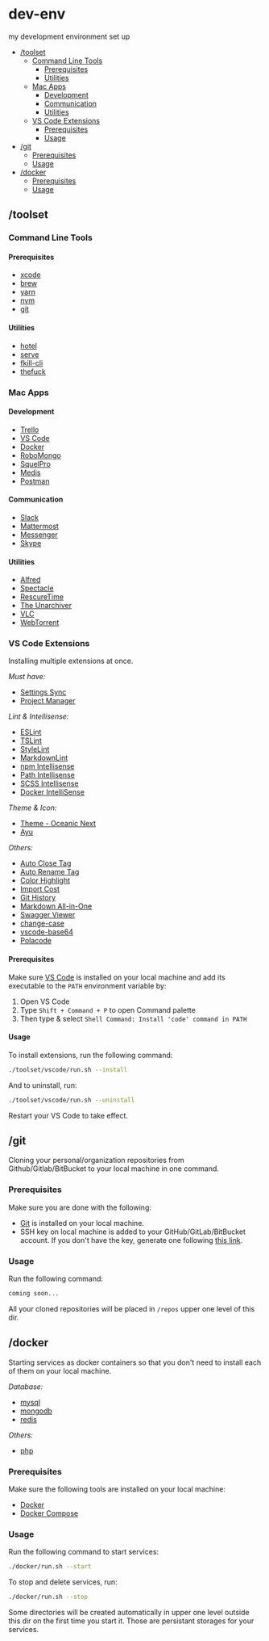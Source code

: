 # dev-env

my development environment set up

- [/toolset](#toolset)
  - [Command Line Tools](#command-line-tools)
    - [Prerequisites](#prerequisites)
    - [Utilities](#utilities)
  - [Mac Apps](#mac-apps)
    - [Development](#development)
    - [Communication](#communication)
    - [Utilities](#utilities)
  - [VS Code Extensions](#vs-code-extensions)
    - [Prerequisites](#prerequisites)
    - [Usage](#usage)
- [/git](#git)
  - [Prerequisites](#prerequisites)
  - [Usage](#usage)
- [/docker](#docker)
  - [Prerequisites](#prerequisites)
  - [Usage](#usage)

## /toolset

### Command Line Tools

#### Prerequisites

- [xcode](https://developer.apple.com/xcode)
- [brew](https://brew.sh)
- [yarn](https://yarnpkg.com/lang/en/docs/install)
- [nvm](https://github.com/creationix/nvm#installation)
- [git](https://git-scm.com/book/en/v2/Getting-Started-Installing-Git)

#### Utilities

- [hotel](https://github.com/typicode/hotel)
- [serve](https://github.com/zeit/serve)
- [fkill-cli](https://github.com/sindresorhus/fkill-cli)
- [thefuck](https://github.com/nvbn/thefuck)

### Mac Apps

#### Development

- [Trello](https://trello.com/platforms)
- [VS Code](https://code.visualstudio.com/Download)
- [Docker](https://docs.docker.com/install)
- [RoboMongo](https://robomongo.org/download)
- [SquelPro](https://www.sequelpro.com/download)
- [Medis](https://github.com/luin/medis/releases/tag/v0.3.0)
- [Postman](https://www.getpostman.com/apps)

#### Communication

- [Slack](https://slack.com/downloads/osx)
- [Mattermost](https://about.mattermost.com/download)
- [Messenger](https://fbmacmessenger.rsms.me)
- [Skype](https://www.skype.com/en/get-skype)

#### Utilities

- [Alfred](https://www.alfredapp.com)
- [Spectacle](https://www.spectacleapp.com)
- [RescureTime](https://www.rescuetime.com/download)
- [The Unarchiver](https://itunes.apple.com/us/app/the-unarchiver/id425424353)
- [VLC](https://www.videolan.org/vlc)
- [WebTorrent](https://webtorrent.io/desktop)

### VS Code Extensions

Installing multiple extensions at once.

*Must have:*

- [Settings Sync](https://marketplace.visualstudio.com/items?itemName=Shan.code-settings-sync)
- [Project Manager](https://marketplace.visualstudio.com/items?itemName=alefragnani.project-manager)

*Lint & Intellisense:*

- [ESLint](https://marketplace.visualstudio.com/items?itemName=dbaeumer.vscode-eslint)
- [TSLint](https://marketplace.visualstudio.com/items?itemName=eg2.tslint)
- [StyleLint](https://marketplace.visualstudio.com/items?itemName=shinnn.stylelint)
- [MarkdownLint](https://marketplace.visualstudio.com/items?itemName=DavidAnson.vscode-markdownlint)
- [npm Intellisense](https://marketplace.visualstudio.com/items?itemName=christian-kohler.npm-intellisense)
- [Path Intellisense](https://marketplace.visualstudio.com/items?itemName=christian-kohler.path-intellisense)
- [SCSS Intellisense](https://marketplace.visualstudio.com/items?itemName=mrmlnc.vscode-scss)
- [Docker IntelliSense](https://marketplace.visualstudio.com/items?itemName=PeterJausovec.vscode-docker)

*Theme & Icon:*

- [Theme - Oceanic Next](https://marketplace.visualstudio.com/items?itemName=naumovs.theme-oceanicnext)
- [Ayu](https://marketplace.visualstudio.com/items?itemName=teabyii.ayu)

*Others:*

- [Auto Close Tag](https://marketplace.visualstudio.com/items?itemName=formulahendry.auto-close-tag)
- [Auto Rename Tag](https://marketplace.visualstudio.com/items?itemName=formulahendry.auto-rename-tag)
- [Color Highlight](https://marketplace.visualstudio.com/items?itemName=naumovs.color-highlight)
- [Import Cost](https://marketplace.visualstudio.com/items?itemName=wix.vscode-import-cost)
- [Git History](https://marketplace.visualstudio.com/items?itemName=donjayamanne.githistory)
- [Markdown All-in-One](https://marketplace.visualstudio.com/items?itemName=yzhang.markdown-all-in-one)
- [Swagger Viewer](https://marketplace.visualstudio.com/items?itemName=Arjun.swagger-viewer)
- [change-case](https://marketplace.visualstudio.com/items?itemName=wmaurer.change-case)
- [vscode-base64](https://marketplace.visualstudio.com/items?itemName=adamhartford.vscode-base64)
- [Polacode](https://marketplace.visualstudio.com/items?itemName=pnp.polacode)

#### Prerequisites

Make sure [VS Code](https://code.visualstudio.com/Download) is installed on your local machine and add its executable to the `PATH` environment variable by:

1. Open VS Code
2. Type `Shift + Command + P` to open Command palette
3. Then type & select `Shell Command: Install 'code' command in PATH`

#### Usage

To install extensions, run the following command:

```bash
./toolset/vscode/run.sh --install
```

And to uninstall, run:

```bash
./toolset/vscode/run.sh --uninstall
```

Restart your VS Code to take effect.

## /git

Cloning your personal/organization repositories from Github/Gitlab/BitBucket to your local machine in one command.

### Prerequisites

Make sure you are done with the following:
- [Git](https://git-scm.com/book/en/v2/Getting-Started-Installing-Git) is installed on your local machine.
- SSH key on local machine is added to your GitHub/GitLab/BitBucket account. If you don't have the key, generate one following [this link](https://help.github.com/articles/generating-a-new-ssh-key-and-adding-it-to-the-ssh-agent).

### Usage

Run the following command:

```bash
coming soon...
```

All your cloned repositories will be placed in `/repos` upper one level of this dir.

## /docker

Starting services as docker containers so that you don't need to install each of them on your local machine.

*Database:*

- [mysql](https://hub.docker.com/_/mysql)
- [mongodb](https://hub.docker.com/_/mongo)
- [redis](https://hub.docker.com/_/redis)

*Others:*

- [php](https://hub.docker.com/_/php)

### Prerequisites

Make sure the following tools are installed on your local machine:

- [Docker](https://docs.docker.com/install)
- [Docker Compose](https://docs.docker.com/compose)

### Usage

Run the following command to start services:

```bash
./docker/run.sh --start
```

To stop and delete services, run:

```bash
./docker/run.sh --stop
```

Some directories will be created automatically in upper one level outside this dir on the first time you start it. Those are persistant storages for your services.
